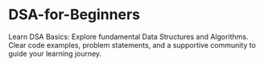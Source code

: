 # DSA-for-Beginners
Learn DSA Basics: Explore fundamental Data Structures and Algorithms. Clear code examples, problem statements, and a supportive community to guide your learning journey.
